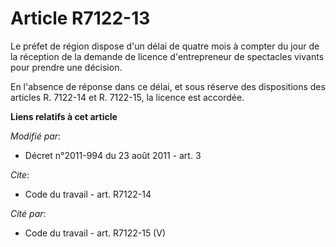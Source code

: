 # Article R7122-13

Le préfet de région dispose d'un délai de quatre mois à compter du jour de la réception de la demande de licence
d'entrepreneur de spectacles vivants pour prendre une décision. 

En l'absence de réponse dans ce délai, et sous réserve des dispositions des articles R. 7122-14 et R. 7122-15, la licence est
accordée.

**Liens relatifs à cet article**

_Modifié par_:

  - Décret n°2011-994 du 23 août 2011 - art. 3

_Cite_:

  - Code du travail - art. R7122-14

_Cité par_:

  - Code du travail - art. R7122-15 (V)
